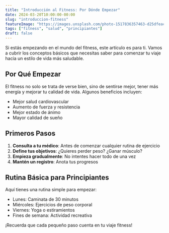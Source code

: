 ```yaml
---
title: "Introducción al Fitness: Por Dónde Empezar"
date: 2024-03-20T10:00:00-00:00
slug: "introduccion-fitness"
featureImage: "https://images.unsplash.com/photo-1517836357463-d25dfeac3438"
tags: ["fitness", "salud", "principiantes"]
draft: false
---
```


Si estás empezando en el mundo del fitness, este artículo es para ti. Vamos a cubrir los conceptos básicos que necesitas saber para comenzar tu viaje hacia un estilo de vida más saludable.

## Por Qué Empezar

El fitness no solo se trata de verse bien, sino de sentirse mejor, tener más energía y mejorar tu calidad de vida. Algunos beneficios incluyen:

- Mejor salud cardiovascular
- Aumento de fuerza y resistencia
- Mejor estado de ánimo
- Mayor calidad de sueño

## Primeros Pasos

1. **Consulta a tu médico**: Antes de comenzar cualquier rutina de ejercicio
2. **Define tus objetivos**: ¿Quieres perder peso? ¿Ganar músculo?
3. **Empieza gradualmente**: No intentes hacer todo de una vez
4. **Mantén un registro**: Anota tus progresos

## Rutina Básica para Principiantes

Aquí tienes una rutina simple para empezar:

- Lunes: Caminata de 30 minutos
- Miércoles: Ejercicios de peso corporal
- Viernes: Yoga o estiramientos
- Fines de semana: Actividad recreativa

¡Recuerda que cada pequeño paso cuenta en tu viaje fitness! 